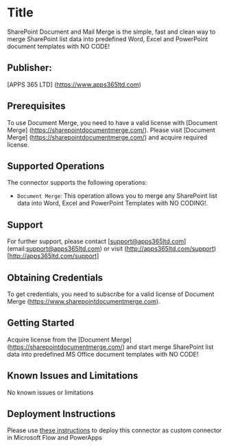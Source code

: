 ﻿# Title
SharePoint Document and Mail Merge is the simple, fast and clean way to merge SharePoint list data into predefined Word, Excel and PowerPoint document templates with NO CODE!

## Publisher: 
[APPS 365 LTD] (https://www.apps365ltd.com)

## Prerequisites
To use Document Merge, you need to have a valid license with [Document Merge] (https://sharepointdocumentmerge.com/). Please visit [Document Merge] (https://sharepointdocumentmerge.com/) and acquire required license.

## Supported Operations
The connector supports the following operations:
* ```Document Merge```: This operation allows you to merge any SharePoint list data into Word, Excel and PowerPoint Templates with NO CODING!.

## Support
For further support, please contact [support@apps365ltd.com] (email:support@apps365ltd.com) or visit (http://apps365ltd.com/support) [http://apps365ltd.com/support]

## Obtaining Credentials
To get credentials, you need to subscribe for a valid license of Document Merge (https://www.sharepointdocumentmerge.com).

## Getting Started
Acquire license from the [Document Merge] (https://sharepointdocumentmerge.com/) and start merge SharePoint list data into predefined MS Office document templates with NO CODE!

## Known Issues and Limitations
No known issues or limitations

## Deployment Instructions
Please use [these instructions](https://docs.microsoft.com/en-us/connectors/custom-connectors/paconn-cli) to deploy this connector as custom connector in Microsoft Flow and PowerApps